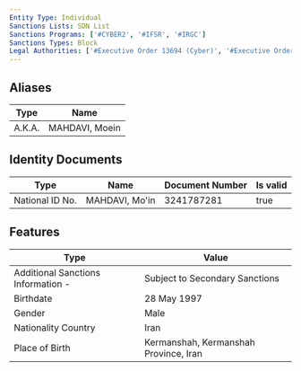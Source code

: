 ```yaml
---
Entity Type: Individual
Sanctions Lists: SDN List
Sanctions Programs: ['#CYBER2', '#IFSR', '#IRGC']
Sanctions Types: Block
Legal Authorities: ['#Executive Order 13694 (Cyber)', '#Executive Order 13757 (Cyber)']
---
```


## Aliases
| Type  | Name      | 
|-------|-----------|
| A.K.A. | MAHDAVI, Moein |

## Identity Documents
| Type  | Name      | Document Number | Is valid |
|-------|-----------|-----------------|----------|
| National ID No. | MAHDAVI, Mo'in | 3241787281 | true |

## Features
| Type  | Value      |
|-------|------------|
| Additional Sanctions Information - | Subject to Secondary Sanctions |
| Birthdate | 28 May 1997 |
| Gender | Male |
| Nationality Country | Iran |
| Place of Birth | Kermanshah, Kermanshah Province, Iran |

